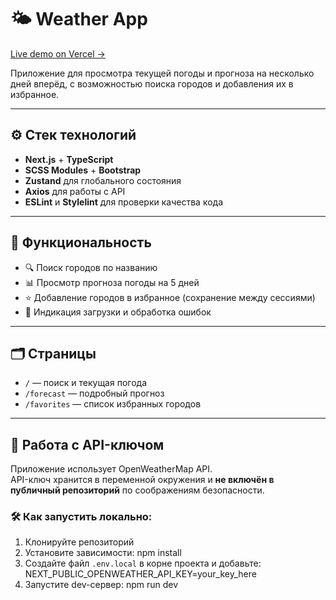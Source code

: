 # 🌤️ Weather App

[Live demo on Vercel →](https://weather-app-six-delta-62.vercel.app/)

Приложение для просмотра текущей погоды и прогноза на несколько дней вперёд, с возможностью поиска городов и добавления их в избранное.  

---

## ⚙️ Стек технологий

- **Next.js** + **TypeScript**
- **SCSS Modules** + **Bootstrap**
- **Zustand** для глобального состояния
- **Axios** для работы с API
- **ESLint** и **Stylelint** для проверки качества кода

---

## 🚀 Функциональность

- 🔍 Поиск городов по названию
- 📊 Просмотр прогноза погоды на 5 дней
- ⭐ Добавление городов в избранное (сохранение между сессиями)
- 🔄 Индикация загрузки и обработка ошибок

---

## 🗂️ Страницы

- `/` — поиск и текущая погода
- `/forecast` — подробный прогноз
- `/favorites` — список избранных городов

---

## 🔐 Работа с API-ключом

Приложение использует OpenWeatherMap API.  
API-ключ хранится в переменной окружения и **не включён в публичный репозиторий** по соображениям безопасности.

### 🛠 Как запустить локально:

1. Клонируйте репозиторий
2. Установите зависимости: 
  npm install
3. Создайте файл `.env.local` в корне проекта и добавьте:
  NEXT_PUBLIC_OPENWEATHER_API_KEY=your_key_here
4. Запустите dev-сервер:
  npm run dev
